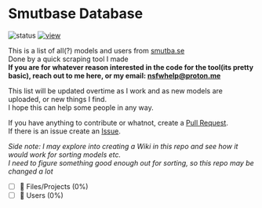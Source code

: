 # Smutbase Database

![status](https://badgen.net/badge/Status/In%20Progress/yellow) [![view](https://hits.dwyl.com/nsfwhelp/smutbase-database.svg)](https://hits.dwyl.com/nsfwhelp/smutbase-database)

This is a list of all(?) models and users from [smutba.se](https://smutba.se)\
Done by a quick scraping tool I made\
**If you are for whatever reason interested in the code for the tool(its pretty basic), reach out to me here, or my email: <a href="mailto:nsfwhelp@proton.me">nsfwhelp@proton.me</a>**

This list will be updated overtime as I work and as new models are uploaded, or new things I find.\
I hope this can help some people in any way.

If you have anything to contribute or whatnot, create a [Pull Request](https://github.com/nsfwhelp/smutbase-database/pulls).\
If there is an issue create an [Issue](https://github.com/nsfwhelp/smutbase-database/issues).

*Side note: I may explore into creating a Wiki in this repo and see how it would work for sorting models etc.\
I need to figure something good enough out for sorting, so this repo may be changed a lot*

- [ ] 📁 Files/Projects (0%)
- [ ] 👥 Users (0%)
